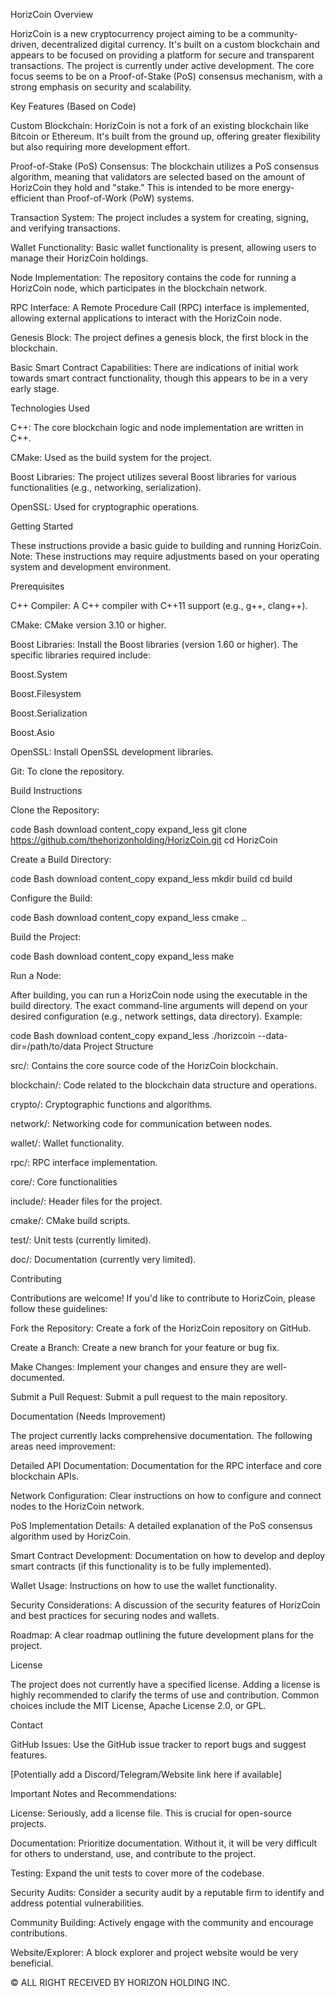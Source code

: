 HorizCoin
Overview

HorizCoin is a new cryptocurrency project aiming to be a community-driven, decentralized digital currency. It's built on a custom blockchain and appears to be focused on providing a platform for secure and transparent transactions. The project is currently under active development. The core focus seems to be on a Proof-of-Stake (PoS) consensus mechanism, with a strong emphasis on security and scalability.

Key Features (Based on Code)

Custom Blockchain: HorizCoin is not a fork of an existing blockchain like Bitcoin or Ethereum. It's built from the ground up, offering greater flexibility but also requiring more development effort.

Proof-of-Stake (PoS) Consensus: The blockchain utilizes a PoS consensus algorithm, meaning that validators are selected based on the amount of HorizCoin they hold and "stake." This is intended to be more energy-efficient than Proof-of-Work (PoW) systems.

Transaction System: The project includes a system for creating, signing, and verifying transactions.

Wallet Functionality: Basic wallet functionality is present, allowing users to manage their HorizCoin holdings.

Node Implementation: The repository contains the code for running a HorizCoin node, which participates in the blockchain network.

RPC Interface: A Remote Procedure Call (RPC) interface is implemented, allowing external applications to interact with the HorizCoin node.

Genesis Block: The project defines a genesis block, the first block in the blockchain.

Basic Smart Contract Capabilities: There are indications of initial work towards smart contract functionality, though this appears to be in a very early stage.

Technologies Used

C++: The core blockchain logic and node implementation are written in C++.

CMake: Used as the build system for the project.

Boost Libraries: The project utilizes several Boost libraries for various functionalities (e.g., networking, serialization).

OpenSSL: Used for cryptographic operations.

Getting Started

These instructions provide a basic guide to building and running HorizCoin. Note: These instructions may require adjustments based on your operating system and development environment.

Prerequisites

C++ Compiler: A C++ compiler with C++11 support (e.g., g++, clang++).

CMake: CMake version 3.10 or higher.

Boost Libraries: Install the Boost libraries (version 1.60 or higher). The specific libraries required include:

Boost.System

Boost.Filesystem

Boost.Serialization

Boost.Asio

OpenSSL: Install OpenSSL development libraries.

Git: To clone the repository.

Build Instructions

Clone the Repository:

code
Bash
download
content_copy
expand_less
git clone https://github.com/thehorizonholding/HorizCoin.git
cd HorizCoin

Create a Build Directory:

code
Bash
download
content_copy
expand_less
mkdir build
cd build

Configure the Build:

code
Bash
download
content_copy
expand_less
cmake ..

Build the Project:

code
Bash
download
content_copy
expand_less
make

Run a Node:

After building, you can run a HorizCoin node using the executable in the build directory. The exact command-line arguments will depend on your desired configuration (e.g., network settings, data directory). Example:

code
Bash
download
content_copy
expand_less
./horizcoin --data-dir=/path/to/data
Project Structure

src/: Contains the core source code of the HorizCoin blockchain.

blockchain/: Code related to the blockchain data structure and operations.

crypto/: Cryptographic functions and algorithms.

network/: Networking code for communication between nodes.

wallet/: Wallet functionality.

rpc/: RPC interface implementation.

core/: Core functionalities

include/: Header files for the project.

cmake/: CMake build scripts.

test/: Unit tests (currently limited).

doc/: Documentation (currently very limited).

Contributing

Contributions are welcome! If you'd like to contribute to HorizCoin, please follow these guidelines:

Fork the Repository: Create a fork of the HorizCoin repository on GitHub.

Create a Branch: Create a new branch for your feature or bug fix.

Make Changes: Implement your changes and ensure they are well-documented.

Submit a Pull Request: Submit a pull request to the main repository.

Documentation (Needs Improvement)

The project currently lacks comprehensive documentation. The following areas need improvement:

Detailed API Documentation: Documentation for the RPC interface and core blockchain APIs.

Network Configuration: Clear instructions on how to configure and connect nodes to the HorizCoin network.

PoS Implementation Details: A detailed explanation of the PoS consensus algorithm used by HorizCoin.

Smart Contract Development: Documentation on how to develop and deploy smart contracts (if this functionality is to be fully implemented).

Wallet Usage: Instructions on how to use the wallet functionality.

Security Considerations: A discussion of the security features of HorizCoin and best practices for securing nodes and wallets.

Roadmap: A clear roadmap outlining the future development plans for the project.

License

The project does not currently have a specified license. Adding a license is highly recommended to clarify the terms of use and contribution. Common choices include the MIT License, Apache License 2.0, or GPL.

Contact

GitHub Issues: Use the GitHub issue tracker to report bugs and suggest features.

[Potentially add a Discord/Telegram/Website link here if available]

Important Notes and Recommendations:

License: Seriously, add a license file. This is crucial for open-source projects.

Documentation: Prioritize documentation. Without it, it will be very difficult for others to understand, use, and contribute to the project.

Testing: Expand the unit tests to cover more of the codebase.

Security Audits: Consider a security audit by a reputable firm to identify and address potential vulnerabilities.

Community Building: Actively engage with the community and encourage contributions.

Website/Explorer: A block explorer and project website would be very beneficial.

©️ ALL RIGHT RECEIVED BY HORIZON HOLDING INC.
